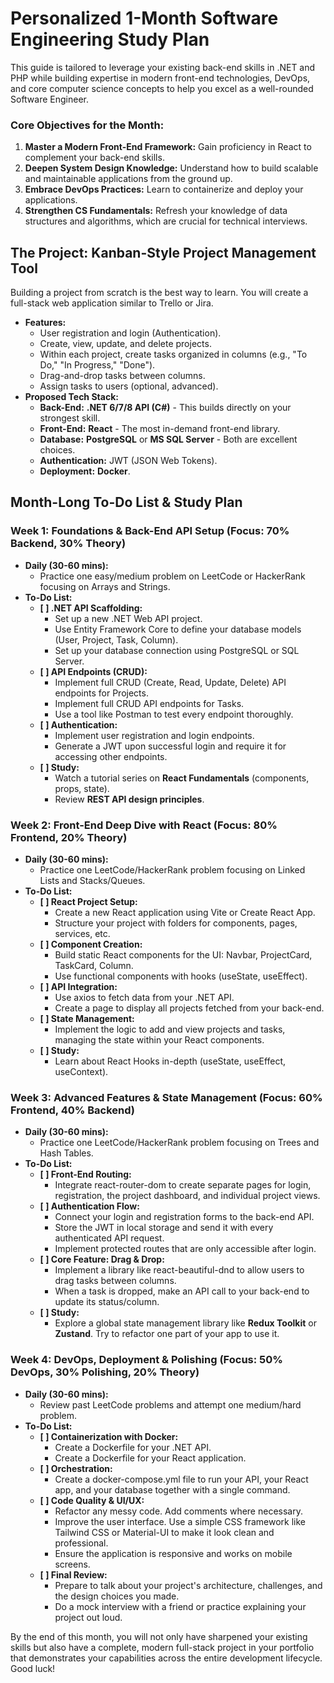 # **Personalized 1-Month Software Engineering Study Plan**

This guide is tailored to leverage your existing back-end skills in .NET and PHP while building expertise in modern front-end technologies, DevOps, and core computer science concepts to help you excel as a well-rounded Software Engineer.

### **Core Objectives for the Month:**

1. **Master a Modern Front-End Framework:** Gain proficiency in React to complement your back-end skills.  
2. **Deepen System Design Knowledge:** Understand how to build scalable and maintainable applications from the ground up.  
3. **Embrace DevOps Practices:** Learn to containerize and deploy your applications.  
4. **Strengthen CS Fundamentals:** Refresh your knowledge of data structures and algorithms, which are crucial for technical interviews.

## **The Project: Kanban-Style Project Management Tool**

Building a project from scratch is the best way to learn. You will create a full-stack web application similar to Trello or Jira.

* **Features:**  
  * User registration and login (Authentication).  
  * Create, view, update, and delete projects.  
  * Within each project, create tasks organized in columns (e.g., "To Do," "In Progress," "Done").  
  * Drag-and-drop tasks between columns.  
  * Assign tasks to users (optional, advanced).  
* **Proposed Tech Stack:**  
  * **Back-End:** **.NET 6/7/8 API (C\#)** \- This builds directly on your strongest skill.  
  * **Front-End:** **React** \- The most in-demand front-end library.  
  * **Database:** **PostgreSQL** or **MS SQL Server** \- Both are excellent choices.  
  * **Authentication:** JWT (JSON Web Tokens).  
  * **Deployment:** **Docker**.

## **Month-Long To-Do List & Study Plan**

### **Week 1: Foundations & Back-End API Setup (Focus: 70% Backend, 30% Theory)**

* **Daily (30-60 mins):**  
  * Practice one easy/medium problem on LeetCode or HackerRank focusing on Arrays and Strings.  
* **To-Do List:**  
  * **\[ \] .NET API Scaffolding:**  
    * Set up a new .NET Web API project.  
    * Use Entity Framework Core to define your database models (User, Project, Task, Column).  
    * Set up your database connection using PostgreSQL or SQL Server.  
  * **\[ \] API Endpoints (CRUD):**  
    * Implement full CRUD (Create, Read, Update, Delete) API endpoints for Projects.  
    * Implement full CRUD API endpoints for Tasks.  
    * Use a tool like Postman to test every endpoint thoroughly.  
  * **\[ \] Authentication:**  
    * Implement user registration and login endpoints.  
    * Generate a JWT upon successful login and require it for accessing other endpoints.  
  * **\[ \] Study:**  
    * Watch a tutorial series on **React Fundamentals** (components, props, state).  
    * Review **REST API design principles**.

### **Week 2: Front-End Deep Dive with React (Focus: 80% Frontend, 20% Theory)**

* **Daily (30-60 mins):**  
  * Practice one LeetCode/HackerRank problem focusing on Linked Lists and Stacks/Queues.  
* **To-Do List:**  
  * **\[ \] React Project Setup:**  
    * Create a new React application using Vite or Create React App.  
    * Structure your project with folders for components, pages, services, etc.  
  * **\[ \] Component Creation:**  
    * Build static React components for the UI: Navbar, ProjectCard, TaskCard, Column.  
    * Use functional components with hooks (useState, useEffect).  
  * **\[ \] API Integration:**  
    * Use axios to fetch data from your .NET API.  
    * Create a page to display all projects fetched from your back-end.  
  * **\[ \] State Management:**  
    * Implement the logic to add and view projects and tasks, managing the state within your React components.  
  * **\[ \] Study:**  
    * Learn about React Hooks in-depth (useState, useEffect, useContext).

### **Week 3: Advanced Features & State Management (Focus: 60% Frontend, 40% Backend)**

* **Daily (30-60 mins):**  
  * Practice one LeetCode/HackerRank problem focusing on Trees and Hash Tables.  
* **To-Do List:**  
  * **\[ \] Front-End Routing:**  
    * Integrate react-router-dom to create separate pages for login, registration, the project dashboard, and individual project views.  
  * **\[ \] Authentication Flow:**  
    * Connect your login and registration forms to the back-end API.  
    * Store the JWT in local storage and send it with every authenticated API request.  
    * Implement protected routes that are only accessible after login.  
  * **\[ \] Core Feature: Drag & Drop:**  
    * Implement a library like react-beautiful-dnd to allow users to drag tasks between columns.  
    * When a task is dropped, make an API call to your back-end to update its status/column.  
  * **\[ \] Study:**  
    * Explore a global state management library like **Redux Toolkit** or **Zustand**. Try to refactor one part of your app to use it.

### **Week 4: DevOps, Deployment & Polishing (Focus: 50% DevOps, 30% Polishing, 20% Theory)**

* **Daily (30-60 mins):**  
  * Review past LeetCode problems and attempt one medium/hard problem.  
* **To-Do List:**  
  * **\[ \] Containerization with Docker:**  
    * Create a Dockerfile for your .NET API.  
    * Create a Dockerfile for your React application.  
  * **\[ \] Orchestration:**  
    * Create a docker-compose.yml file to run your API, your React app, and your database together with a single command.  
  * **\[ \] Code Quality & UI/UX:**  
    * Refactor any messy code. Add comments where necessary.  
    * Improve the user interface. Use a simple CSS framework like Tailwind CSS or Material-UI to make it look clean and professional.  
    * Ensure the application is responsive and works on mobile screens.  
  * **\[ \] Final Review:**  
    * Prepare to talk about your project's architecture, challenges, and the design choices you made.  
    * Do a mock interview with a friend or practice explaining your project out loud.

By the end of this month, you will not only have sharpened your existing skills but also have a complete, modern full-stack project in your portfolio that demonstrates your capabilities across the entire development lifecycle. Good luck\!